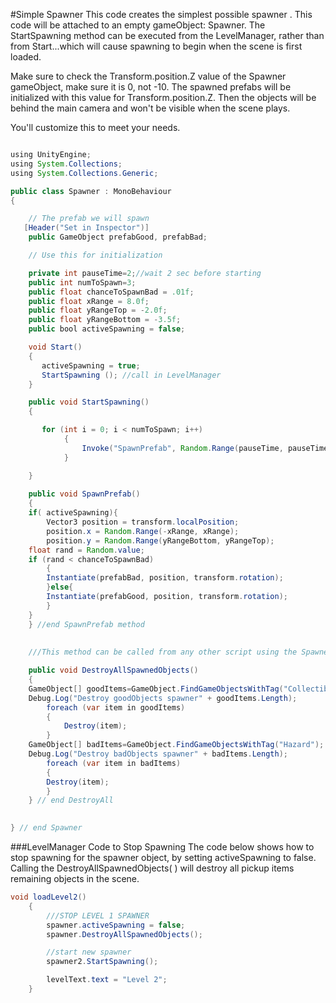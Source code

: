 #Simple Spawner
This code creates the simplest possible spawner
.
This code will be attached to an empty gameObject: Spawner.  The StartSpawning method can be executed from the LevelManager, rather than from Start...which will cause spawning to begin when the scene is first loaded. 

Make sure to check the Transform.position.Z value of the Spawner gameObject, make sure it is 0, not -10.  The spawned prefabs will be initialized with this value for Transform.position.Z. Then the objects will be behind the main camera and won't be visible when the scene plays.  

You'll customize this to meet your needs.  

```java

using UnityEngine;
using System.Collections;
using System.Collections.Generic;

public class Spawner : MonoBehaviour
{

    // The prefab we will spawn
   [Header("Set in Inspector")]
    public GameObject prefabGood, prefabBad;

    // Use this for initialization

    private int pauseTime=2;//wait 2 sec before starting
    public int numToSpawn=3;
    public float chanceToSpawnBad = .01f;
    public float xRange = 8.0f;
    public float yRangeTop = -2.0f;
    public float yRangeBottom = -3.5f;
    public bool activeSpawning = false;

    void Start()
    {
       activeSpawning = true;
       StartSpawning (); //call in LevelManager
    }

    public void StartSpawning()
    {

       for (int i = 0; i < numToSpawn; i++)
            {
                Invoke("SpawnPrefab", Random.Range(pauseTime, pauseTime * 2.0f));
            }

    }
    
    public void SpawnPrefab()
    {
    if( activeSpawning){
        Vector3 position = transform.localPosition;
        position.x = Random.Range(-xRange, xRange);
        position.y = Random.Range(yRangeBottom, yRangeTop);
    float rand = Random.value;
    if (rand < chanceToSpawnBad)
        {
        Instantiate(prefabBad, position, transform.rotation);
        }else{
        Instantiate(prefabGood, position, transform.rotation);
        }
    }  
    } //end SpawnPrefab method
    
    
    ///This method can be called from any other script using the Spawner object, to destroy all spawned objects with Tags as shown.

    public void DestroyAllSpawnedObjects()
    {
    GameObject[] goodItems=GameObject.FindGameObjectsWithTag("Collectible");
    Debug.Log("Destroy goodObjects spawner" + goodItems.Length);
        foreach (var item in goodItems)
        {
            Destroy(item);
        }
    GameObject[] badItems=GameObject.FindGameObjectsWithTag("Hazard");
    Debug.Log("Destroy badObjects spawner" + badItems.Length);
        foreach (var item in badItems)
        {
        Destroy(item);
        }
    } // end DestroyAll

    
} // end Spawner
```
###LevelManager Code to Stop Spawning
The code below shows how to stop spawning for the spawner object, by setting activeSpawning to false. Calling the DestroyAllSpawnedObjects( ) will destroy all pickup items remaining objects in the scene. 


```java
void loadLevel2()
    {
        ///STOP LEVEL 1 SPAWNER
        spawner.activeSpawning = false;
        spawner.DestroyAllSpawnedObjects();

        //start new spawner
        spawner2.StartSpawning();

        levelText.text = "Level 2";
    }

```


